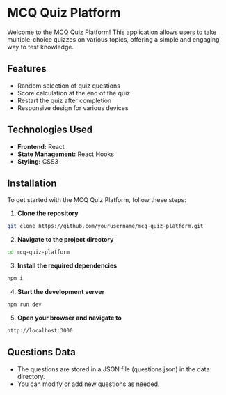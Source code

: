 # MCQ Quiz Platform

Welcome to the MCQ Quiz Platform! This application allows users to take multiple-choice quizzes on various topics, offering a simple and engaging way to test knowledge.

## Features

- Random selection of quiz questions
- Score calculation at the end of the quiz
- Restart the quiz after completion
- Responsive design for various devices

## Technologies Used

- **Frontend:** React
- **State Management:** React Hooks
- **Styling:** CSS3

## Installation

To get started with the MCQ Quiz Platform, follow these steps:

1. **Clone the repository**
```bash
git clone https://github.com/yourusername/mcq-quiz-platform.git
```

2. **Navigate to the project directory**
  ```bash
  cd mcq-quiz-platform
  ```

3. **Install the required dependencies**
  ```bash
  npm i
  ```

4. **Start the development server**
  ```bash
  npm run dev
  ```
  
5. **Open your browser and navigate to**
  ```bash
  http://localhost:3000
  ```

## Questions Data
 - The questions are stored in a JSON file (questions.json) in the data directory. 
 - You can modify or add new questions as needed.
